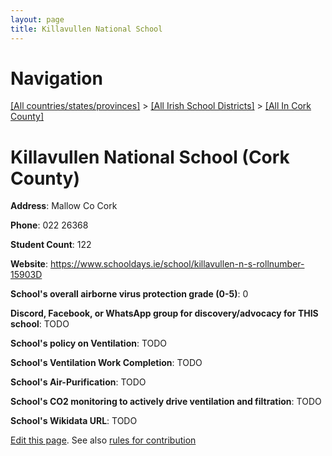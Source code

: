 ```yaml
---
layout: page
title: Killavullen National School
---
```

# Navigation

[[All countries/states/provinces]](../../..) > [[All Irish School Districts]](../..) > [[All In Cork County]](..)

# Killavullen National School (Cork County)

**Address**: Mallow Co Cork

**Phone**: 022 26368

**Student Count**: 122

**Website**: <https://www.schooldays.ie/school/killavullen-n-s-rollnumber-15903D>

**School's overall airborne virus protection grade (0-5)**: 0

**Discord, Facebook, or WhatsApp group for discovery/advocacy for THIS school**: TODO

**School's policy on Ventilation**: TODO

**School's Ventilation Work Completion**: TODO

**School's Air-Purification**: TODO

**School's CO2 monitoring to actively drive ventilation and filtration**: TODO

**School's Wikidata URL**: TODO


[Edit this page](https://github.com/ventilate-schools/Ireland/edit/main/./Cork_County/Killavullen_National_School.md). See also [rules for contribution](../../../contribution-rules/)